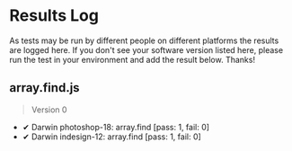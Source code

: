 # Results Log

As tests may be run by different people on different platforms the results are logged here. If you don't see your software version listed here, please run the test in your environment and add the result below. Thanks!

## array.find.js

> Version 0

- ✔ Darwin photoshop-18: array.find [pass: 1, fail: 0]
- ✔ Darwin indesign-12: array.find [pass: 1, fail: 0]
